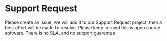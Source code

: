 # Support Request
Please create an issue, we will add it to our Support Request project, then a best effort will be made to resolve.
Please keep in mind this is open source software. There is no SLA, and no support guarentee.
